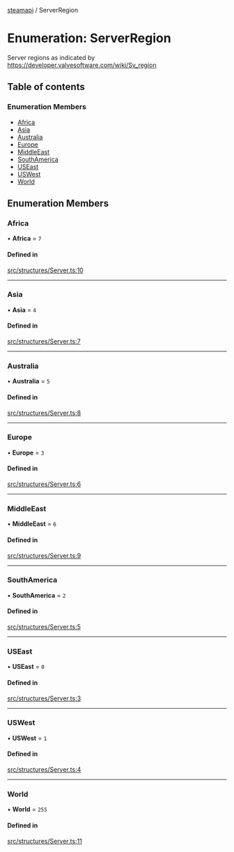 [steamapi](../README.md) / ServerRegion

# Enumeration: ServerRegion

Server regions as indicated by https://developer.valvesoftware.com/wiki/Sv_region

## Table of contents

### Enumeration Members

- [Africa](ServerRegion.md#africa)
- [Asia](ServerRegion.md#asia)
- [Australia](ServerRegion.md#australia)
- [Europe](ServerRegion.md#europe)
- [MiddleEast](ServerRegion.md#middleeast)
- [SouthAmerica](ServerRegion.md#southamerica)
- [USEast](ServerRegion.md#useast)
- [USWest](ServerRegion.md#uswest)
- [World](ServerRegion.md#world)

## Enumeration Members

### Africa

• **Africa** = ``7``

#### Defined in

[src/structures/Server.ts:10](https://github.com/xDimGG/node-steamapi/blob/f869965/src/structures/Server.ts#L10)

___

### Asia

• **Asia** = ``4``

#### Defined in

[src/structures/Server.ts:7](https://github.com/xDimGG/node-steamapi/blob/f869965/src/structures/Server.ts#L7)

___

### Australia

• **Australia** = ``5``

#### Defined in

[src/structures/Server.ts:8](https://github.com/xDimGG/node-steamapi/blob/f869965/src/structures/Server.ts#L8)

___

### Europe

• **Europe** = ``3``

#### Defined in

[src/structures/Server.ts:6](https://github.com/xDimGG/node-steamapi/blob/f869965/src/structures/Server.ts#L6)

___

### MiddleEast

• **MiddleEast** = ``6``

#### Defined in

[src/structures/Server.ts:9](https://github.com/xDimGG/node-steamapi/blob/f869965/src/structures/Server.ts#L9)

___

### SouthAmerica

• **SouthAmerica** = ``2``

#### Defined in

[src/structures/Server.ts:5](https://github.com/xDimGG/node-steamapi/blob/f869965/src/structures/Server.ts#L5)

___

### USEast

• **USEast** = ``0``

#### Defined in

[src/structures/Server.ts:3](https://github.com/xDimGG/node-steamapi/blob/f869965/src/structures/Server.ts#L3)

___

### USWest

• **USWest** = ``1``

#### Defined in

[src/structures/Server.ts:4](https://github.com/xDimGG/node-steamapi/blob/f869965/src/structures/Server.ts#L4)

___

### World

• **World** = ``255``

#### Defined in

[src/structures/Server.ts:11](https://github.com/xDimGG/node-steamapi/blob/f869965/src/structures/Server.ts#L11)
